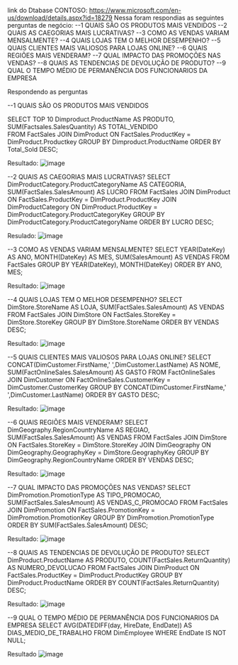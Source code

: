 link do Dtabase CONTOSO: https://www.microsoft.com/en-us/download/details.aspx?id=18279
Nessa foram respondias as seguintes perguntas de negócio:
 --1 QUAIS SÃO OS PRODUTOS MAIS VENDIDOS
 --2 QUAIS AS CAEGORIAS MAIS LUCRATIVAS?
 --3 COMO AS VENDAS VARIAM MENSALMENTE?
 --4 QUAIS LOJAS TEM O MELHOR DESEMPENHO?
 --5 QUAIS CLIENTES MAIS VALIOSOS PARA LOJAS ONLINE?
 --6 QUAIS REGIÕES MAIS VENDERAM?
 --7 QUAL IMPACTO DAS PROMOÇÕES NAS VENDAS?
 --8 QUAIS AS TENDENCIAS DE DEVOLUÇÃO DE PRODUTO?
 --9 QUAL O TEMPO MÉDIO DE PERMANÊNCIA DOS FUNCIONARIOS DA EMPRESA 

 Respondendo as perguntas 

--1 QUAIS SÃO OS PRODUTOS MAIS VENDIDOS
 
 SELECT TOP 10
   Dimproduct.ProductName  AS PRODUTO, 
   SUM(Factsales.SalesQuantity) AS TOTAL_VENDIDO    
FROM FactSales
JOIN DimProduct ON FactSales.ProductKey = DimProduct.Productkey
GROUP BY Dimproduct.ProductName
ORDER BY Total_Sold DESC; 

Resultado:
![image](https://github.com/leosachetto/PortifolioSQL/assets/48931853/d8ba5591-28c0-4eba-9a8f-5a6239f0c190)

--2 QUAIS AS CAEGORIAS MAIS LUCRATIVAS?
SELECT 
    DimProductCategory.ProductCategoryName AS CATEGORIA,
    SUM(FactSales.SalesAmount) AS LUCRO
FROM FactSales
JOIN DimProduct ON FactSales.ProductKey = DimProduct.ProductKey
JOIN DimProductCategory ON DimProduct.ProductKey = DimProductCategory.ProductCategoryKey
GROUP BY DimProductCategory.ProductCategoryName
ORDER BY LUCRO DESC;

Resulado:
![image](https://github.com/leosachetto/PortifolioSQL/assets/48931853/6f4cb0f2-abe9-4487-8005-ea7d9899edf0)

--3 COMO AS VENDAS VARIAM MENSALMENTE?
SELECT 
    YEAR(DateKey) AS ANO,
    MONTH(DateKey) AS MES, 
    SUM(SalesAmount) AS VENDAS
FROM FactSales
GROUP BY YEAR(DateKey), MONTH(DateKey)
ORDER BY ANO, MES;

Resultado:
![image](https://github.com/leosachetto/PortifolioSQL/assets/48931853/d0ad3e51-3e0d-40e1-8a1e-7d97433d71eb)

--4 QUAIS LOJAS TEM O MELHOR DESEMPENHO?
SELECT 
	DimStore.StoreName AS LOJA, 
	SUM(FactSales.SalesAmount) AS VENDAS
FROM FactSales
JOIN DimStore ON FactSales.StoreKey = DimStore.StoreKey
GROUP BY DimStore.StoreName
ORDER BY VENDAS DESC;

Resultado:
![image](https://github.com/leosachetto/PortifolioSQL/assets/48931853/358f6029-e745-4035-a39c-59ab8c2fb812)

--5 QUAIS CLIENTES MAIS VALIOSOS PARA LOJAS ONLINE?
SELECT 
	  CONCAT(DimCustomer.FirstName,' ',DimCustomer.LastName) AS NOME, 
       SUM(FactOnlineSales.SalesAmount) AS GASTO
FROM FactOnlineSales
JOIN DimCustomer ON FactOnlineSales.CustomerKey = DimCustomer.CustomerKey
GROUP BY CONCAT(DimCustomer.FirstName,' ',DimCustomer.LastName)
ORDER BY GASTO DESC;

Resultado:
 ![image](https://github.com/leosachetto/PortifolioSQL/assets/48931853/5e159fc0-22ca-407f-8e1d-1a79fca8ce6f)

 --6 QUAIS REGIÕES MAIS VENDERAM?
SELECT 
	DimGeography.RegionCountryName AS REGIAO,
	SUM(FactSales.SalesAmount) AS VENDAS
FROM FactSales
JOIN DimStore ON FactSales.StoreKey = DimStore.StoreKey
JOIN DimGeography ON DimGeography.GeographyKey = DimStore.GeographyKey
GROUP BY DimGeography.RegionCountryName
ORDER BY VENDAS DESC;

Resultado:
![image](https://github.com/leosachetto/PortifolioSQL/assets/48931853/ec0e689a-7dcc-4800-9b2f-b720f53870ca)

--7 QUAL IMPACTO DAS PROMOÇÕES NAS VENDAS?
SELECT 
	DimPromotion.PromotionType AS TIPO_PROMOCAO,
	SUM(FactSales.SalesAmount) AS VENDAS_C_PROMOCAO
FROM FactSales
JOIN DimPromotion ON FactSales.PromotionKey = DimPromotion.PromotionKey
GROUP BY DimPromotion.PromotionType
ORDER BY SUM(FactSales.SalesAmount) DESC;

Resultado:
![image](https://github.com/leosachetto/PortifolioSQL/assets/48931853/54d9907c-1640-47f5-9407-1f8b6fb59c8c)

--8 QUAIS AS TENDENCIAS DE DEVOLUÇÃO DE PRODUTO?
SELECT 
	DimProduct.ProductName AS PRODUTO, 
	COUNT(FactSales.ReturnQuantity) AS NUMERO_DEVOLUCAO
FROM FactSales
JOIN DimProduct ON FactSales.ProductKey = DimProduct.ProductKey
GROUP BY DimProduct.ProductName
ORDER BY COUNT(FactSales.ReturnQuantity) DESC;

Resultado: 
![image](https://github.com/leosachetto/PortifolioSQL/assets/48931853/727b65a4-cd00-4eb1-95fb-06765ed5df20)

--9 QUAL O TEMPO MÉDIO DE PERMANÊNCIA DOS FUNCIONARIOS DA EMPRESA 
SELECT 
	AVG(DATEDIFF(day, HireDate, EndDate)) AS DIAS_MEDIO_DE_TRABALHO
FROM DimEmployee
WHERE EndDate IS NOT NULL;

Resultado 
![image](https://github.com/leosachetto/PortifolioSQL/assets/48931853/0c706538-e35f-42e5-b974-5886ce0c1dd9)









